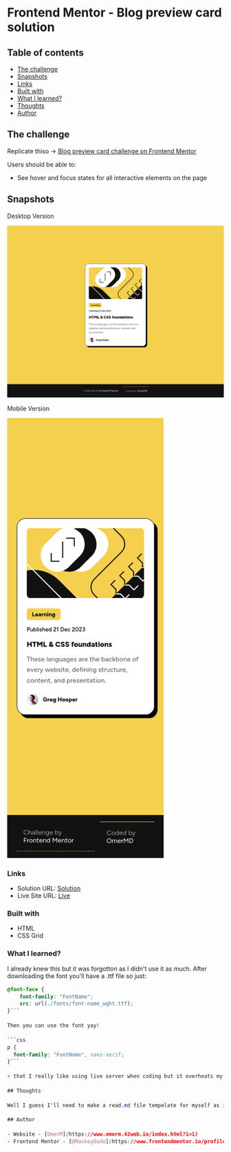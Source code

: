 # Frontend Mentor - Blog preview card solution


## Table of contents

- [The challenge](#the-challenge)
- [Snapshots](#snapshots)
- [Links](#links)
- [Built with](#built-with)
- [What I learned?](#what-i-learned?)
- [Thoughts](#thoughts)
- [Author](#author)


## The challenge

Replicate thiso  -> [Blog preview card challenge on Frontend Mentor](https://www.frontendmentor.io/challenges/blog-preview-card-ckPaj01IcS)

Users should be able to:

- See hover and focus states for all interactive elements on the page

## Snapshots

Desktop Version

![](./desktop.png)

Mobile Version

![](./mobile.png)

### Links

- Solution URL: [Solution](https://github.com/MaskeyDude/blog-preview-card_frontendo)
- Live Site URL: [Live](https://maskeydude.github.io/blog-preview-card_frontendo/)

### Built with

- HTML
- CSS Grid

### What I learned?

I already knew this but it was forgotton as I didn't use it as much. After downloading the font you'll have a .ttf file so just:

```css
@font-face {
    font-family: "FontName";
    src: url(./fonts/font-name_wght.ttf);
}```

Then you can use the font yay!

```css
p {
  font-family: "FontName", sans-serif;
}```

+ that I really like using live server when coding but it overheats my laptop TnT

## Thoughts

Well I guess I'll need to make a read.md file tempelate for myself as it's getting um... yeah I don't wanna leave it empty just cuz I got too lazy to fill it all

## Author

- Website - [OmerM](https://www.omerm.42web.io/index.html?i=1)
- Frontend Mentor - [@MaskeyDude](https://www.frontendmentor.io/profile/MaskeyDude)